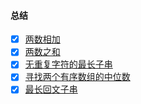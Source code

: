 #### 总结
- [x] [两数相加](https://github.com/Sally-he/Learing/blob/master/algorithm/两数相加.md)
- [x] [两数之和](https://github.com/Sally-he/Learing/blob/master/algorithm/两数之和.md)
- [x] [无重复字符的最长子串](https://github.com/Sally-he/Learing/blob/master/algorithm/无重复字符的最长子串.md)
- [x] [寻找两个有序数组的中位数](https://github.com/Sally-he/Learing/blob/master/algorithm/寻找两个有序数组的中位数.md)
- [x] [最长回文子串](https://github.com/Sally-he/Learing/blob/master/algorithm/最长回文子串.md)
